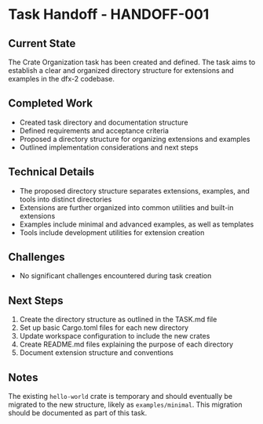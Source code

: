 # Task Handoff - HANDOFF-001

## Current State

The Crate Organization task has been created and defined. The task aims to establish a clear and organized directory structure for extensions and examples in the dfx-2 codebase.

## Completed Work

- Created task directory and documentation structure
- Defined requirements and acceptance criteria
- Proposed a directory structure for organizing extensions and examples
- Outlined implementation considerations and next steps

## Technical Details

- The proposed directory structure separates extensions, examples, and tools into distinct directories
- Extensions are further organized into common utilities and built-in extensions
- Examples include minimal and advanced examples, as well as templates
- Tools include development utilities for extension creation

## Challenges

- No significant challenges encountered during task creation

## Next Steps

1. Create the directory structure as outlined in the TASK.md file
2. Set up basic Cargo.toml files for each new directory
3. Update workspace configuration to include the new crates
4. Create README.md files explaining the purpose of each directory
5. Document extension structure and conventions

## Notes

The existing `hello-world` crate is temporary and should eventually be migrated to the new structure, likely as `examples/minimal`. This migration should be documented as part of this task.
